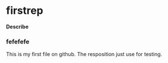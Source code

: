 # firstrep

**Describe**
### fefefefe
This is my first file on github. The resposition just use for testing.
